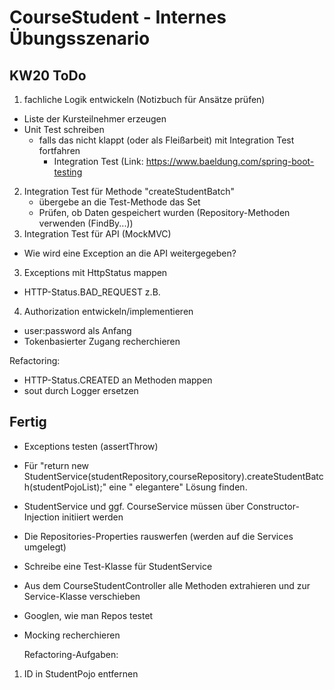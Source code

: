 # CourseStudent - Internes Übungsszenario

## KW20 ToDo

1. fachliche Logik entwickeln (Notizbuch für Ansätze prüfen)

- Liste der Kursteilnehmer erzeugen
- Unit Test schreiben
    - falls das nicht klappt (oder als Fleißarbeit) mit Integration Test fortfahren
        - Integration Test  (Link: https://www.baeldung.com/spring-boot-testing

2. Integration Test für Methode "createStudentBatch"
    - übergebe an die Test-Methode das Set
    - Prüfen, ob Daten gespeichert wurden (Repository-Methoden verwenden (FindBy...))
3. Integration Test für API (MockMVC)

- Wie wird eine Exception an die API weitergegeben?

3. Exceptions mit HttpStatus mappen

- HTTP-Status.BAD_REQUEST z.B.

4. Authorization entwickeln/implementieren

- user:password als Anfang
- Tokenbasierter Zugang recherchieren

Refactoring:

- HTTP-Status.CREATED an Methoden mappen
- sout durch Logger ersetzen

## Fertig

- Exceptions testen (assertThrow)
- Für "return new StudentService(studentRepository,courseRepository).createStudentBatch(studentPojoList);" eine "
  elegantere" Lösung finden.
- StudentService und ggf. CourseService müssen über Constructor-Injection initiiert werden
- Die Repositories-Properties rauswerfen (werden auf die Services umgelegt)
- Schreibe eine Test-Klasse für StudentService
- Aus dem CourseStudentController alle Methoden extrahieren und zur Service-Klasse verschieben
- Googlen, wie man Repos testet
- Mocking recherchieren

  Refactoring-Aufgaben:

1. ID in StudentPojo entfernen

